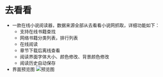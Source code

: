 # 去看看
* 一款在线小说阅读器，数据来源全部从去看看小说网抓取，详细功能如下：
  * 支持在线书籍查找
  * 网络书籍分类列表，排行列表
  * 在线阅读
  * 章节下载后离线查看
  * 阅读界面字体大小、颜色修改、背景颜色修改
  * 阅读历史自动保存
* 界面预览图
![预览图](http://www.lagou.com/i/image/M00/3B/74/CgqKkVdru4SAfa5OAD4CY3nb_C0420.png)  

